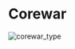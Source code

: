 # Corewar

![corewar_type](https://user-images.githubusercontent.com/86073849/224506544-f46c4665-5658-43bf-a609-c16889879032.gif)
